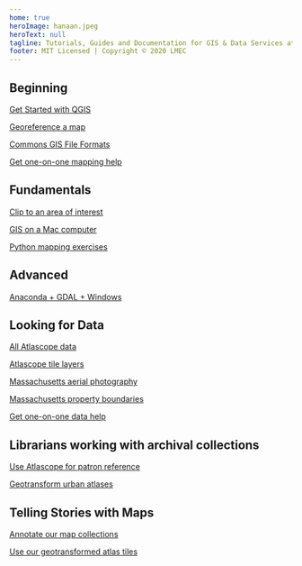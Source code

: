 ```yaml
---
home: true
heroImage: hanaan.jpeg
heroText: null
tagline: Tutorials, Guides and Documentation for GIS & Data Services at the Leventhal Map & Education Center at the Boston Public Library
footer: MIT Licensed | Copyright © 2020 LMEC
---
```


<div style="text-align: center">
  <Bit/>
</div>

<div class="features">
  <div class="feature">
    <h2>Beginning</h2>
      <p><a target = "_blank" href ='./resources/guides/download-qgis.html'>Get Started with QGIS</a></p>  
      <p><a target = "_blank" href ='./resources/guides/georeference.html'>Georeference a map</a></p>  
      <p><a target = "_blank" href ='./resources/guides/file-formats.html'>Commons GIS File Formats</a></p>       
    <p><a target = "_blank" href ='./resources/request.html'>Get one-on-one mapping help</a></p>
  </div>
  <div class="feature">
    <h2>Fundamentals</h2> 
      <p><a target = "_blank" href ='./resources/tutorials/clip-by-extent.html'>Clip to an area of interest</a></p>
            <p><a target = "_blank" href ='./resources/guides/mac-setup.html'>GIS on a Mac computer</a></p>   
       <p><a target = "_blank" href ='./resources/guides/python.html'>Python mapping exercises</a></p> 
          
  </div>
      <div class="feature">
    <h2>Advanced</h2>   
      <p><a target = "_blank" href ='./resources/tutorials/windows-anaconda.html'>Anaconda + GDAL + Windows</a></p>  
  </div>
  <div class="feature">
    <h2>Looking for Data</h2>
    <p><a target = "_blank" href ='./resources/documentation/access-urban-atlas-data.html'>All Atlascope data</a></p>
    <p><a target = "_blank" href ='./resources/guides/atlascope-tiles.html'>Atlascope tile layers</a></p>
    <p><a target = "_blank" href ='./resources/tutorials/aerial.html'>Massachusetts aerial photography</a></p>
    <p><a target = "_blank" href ='./resources/tutorials/mass-parcels.html'>Massachusetts property boundaries</a></p>
    <p><a target = "_blank" href ='./resources/request.html'>Get one-on-one data help</a></p>
  </div>
  <div class="feature">
    <h2>Librarians working with archival collections</h2>
    <p><a target = "_blank" href ='./resources/guides/atlascope-tool-guide.html'>Use Atlascope for patron reference</a></p>
    <p><a target = "_blank" href ='./resources/documentation/create-urban-atlas-data.html'>Geotransform urban atlases</a></p>
  </div>
  <div class="feature">
    <h2>Telling Stories with Maps</h2>
      <p><a target = "_blank" href ='./resources/tutorials/create-stories.html'>Annotate our map collections</a></p>
      <p><a target = "_blank" href ='./resources/guides/atlascope-tiles.html'>Use our geotransformed atlas tiles</a></p>
  </div>
</div>
